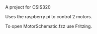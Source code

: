 A project for CSIS320

Uses the raspberry pi to control 2 motors.

To open MotorSchematic.fzz use Fritzing.